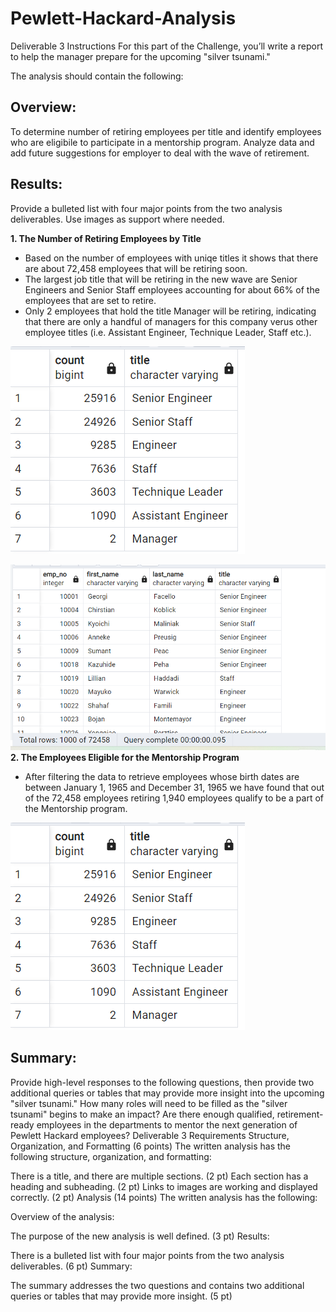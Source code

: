 # Pewlett-Hackard-Analysis

Deliverable 3 Instructions
For this part of the Challenge, you’ll write a report to help the manager prepare for the upcoming "silver tsunami."

The analysis should contain the following:

## Overview: 
To determine number of retiring employees per title and identify employees who are eligibile to participate in a mentorship program. Analyze data and add future suggestions for employer to deal with the wave of retirement.

## Results: 
Provide a bulleted list with four major points from the two analysis deliverables. Use images as support where needed.

**1. The Number of Retiring Employees by Title** 
 
  * Based on the number of employees with uniqe titles it shows that there are about 72,458 employees that will be retiring soon. 
  * The largest job title that will be retiring in the new wave are Senior Engineers and Senior Staff employees accounting for about 66% of the employees that are set to retire.
  * Only 2 employees that hold the title Manager will be retiring, indicating that there are only a handful of managers for this company verus other employee titles (i.e. Assistant Engineer, Technique Leader, Staff etc.).
  
 ![retiring_titles](https://github.com/vanessaneang/Pewlett-Hackard-Analysis/blob/main/retiring_titles.png)


 ![unique_titles](https://github.com/vanessaneang/Pewlett-Hackard-Analysis/blob/main/unique_titles.png)
**2. The Employees Eligible for the Mentorship Program**

  * After filtering the data to retrieve employees whose birth dates are between January 1, 1965 and December 31, 1965 we have found that out of the 72,458 employees retiring 1,940 employees qualify to be a part of the Mentorship program.


 ![retiring_titles](https://github.com/vanessaneang/Pewlett-Hackard-Analysis/blob/main/retiring_titles.png)

## Summary: 
Provide high-level responses to the following questions, then provide two additional queries or tables that may provide more insight into the upcoming "silver tsunami."
How many roles will need to be filled as the "silver tsunami" begins to make an impact?
Are there enough qualified, retirement-ready employees in the departments to mentor the next generation of Pewlett Hackard employees?
Deliverable 3 Requirements
Structure, Organization, and Formatting (6 points)
The written analysis has the following structure, organization, and formatting:

There is a title, and there are multiple sections. (2 pt)
Each section has a heading and subheading. (2 pt)
Links to images are working and displayed correctly. (2 pt)
Analysis (14 points)
The written analysis has the following:

Overview of the analysis:

The purpose of the new analysis is well defined. (3 pt)
Results:

There is a bulleted list with four major points from the two analysis deliverables. (6 pt)
Summary:

The summary addresses the two questions and contains two additional queries or tables that may provide more insight. (5 pt)
